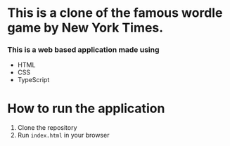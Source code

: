 # This is a clone of the famous wordle game by New York Times.
### This is a web based application made using
-  HTML
-  CSS
-  TypeScript

# How to run the application
1. Clone the repository
2. Run `index.html` in your browser
